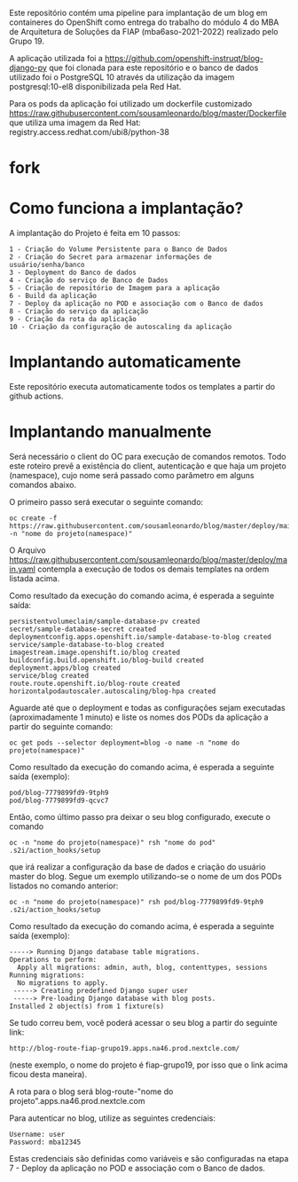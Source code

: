 Este repositório contém uma pipeline para implantação de um blog em containeres do OpenShift como entrega do trabalho do módulo 4 do MBA de Arquitetura de Soluções da FIAP (mba6aso-2021-2022) realizado pelo Grupo 19.

A aplicação utilizada foi a https://github.com/openshift-instruqt/blog-django-py que foi clonada para este repositório e o banco de dados utilizado foi o PostgreSQL 10 através da utilização da imagem postgresql:10-el8 disponibilizada pela Red Hat.

Para os pods da aplicação foi utilizado um dockerfile customizado https://raw.githubusercontent.com/sousamleonardo/blog/master/Dockerfile que utiliza uma imagem da Red Hat: registry.access.redhat.com/ubi8/python-38

# fork

# Como funciona a implantação?

A implantação do Projeto é feita em 10 passos:

```
1 - Criação do Volume Persistente para o Banco de Dados
2 - Criação do Secret para armazenar informações de usuário/senha/banco
3 - Deployment do Banco de dados
4 - Criação do serviço de Banco de Dados
5 - Criação de repositório de Imagem para a aplicação
6 - Build da aplicação
7 - Deploy da aplicação no POD e associação com o Banco de dados
8 - Criação do serviço da aplicação
9 - Criação da rota da aplicação
10 - Criação da configuração de autoscaling da aplicação

```
# Implantando automaticamente

Este repositório executa automaticamente todos os templates a partir do github actions.


# Implantando manualmente

Será necessário o client do OC para execução de comandos remotos. Todo este roteiro prevê a existência do client, autenticação e que haja um projeto (namespace), cujo nome será passado como parâmetro em alguns comandos abaixo.

O primeiro passo será executar o seguinte comando:

```
oc create -f https://raw.githubusercontent.com/sousamleonardo/blog/master/deploy/main.yaml -n "nome do projeto(namespace)"
```

O Arquivo https://raw.githubusercontent.com/sousamleonardo/blog/master/deploy/main.yaml contempla a execução de todos os demais templates na ordem listada acima.

Como resultado da execução do comando acima, é esperada a seguinte saída:

```
persistentvolumeclaim/sample-database-pv created
secret/sample-database-secret created
deploymentconfig.apps.openshift.io/sample-database-to-blog created
service/sample-database-to-blog created
imagestream.image.openshift.io/blog created
buildconfig.build.openshift.io/blog-build created
deployment.apps/blog created
service/blog created
route.route.openshift.io/blog-route created
horizontalpodautoscaler.autoscaling/blog-hpa created
```
Aguarde até que o deployment e todas as configurações sejam executadas (aproximadamente 1 minuto) e liste os nomes dos PODs da aplicação a partir do seguinte comando:

```
oc get pods --selector deployment=blog -o name -n "nome do projeto(namespace)"
```

Como resultado da execução do comando acima, é esperada a seguinte saída (exemplo):

```
pod/blog-7779899fd9-9tph9
pod/blog-7779899fd9-qcvc7
```

Então, como último passo pra deixar o seu blog configurado, execute o comando 

```
oc -n "nome do projeto(namespace)" rsh "nome do pod" .s2i/action_hooks/setup
``` 

que irá realizar a configuração da base de dados e criação do usuário master do blog. Segue um exemplo utilizando-se o nome de um dos PODs listados no comando anterior:

```
oc -n "nome do projeto(namespace)" rsh pod/blog-7779899fd9-9tph9 .s2i/action_hooks/setup
```

Como resultado da execução do comando acima, é esperada a seguinte saída (exemplo):

```
-----> Running Django database table migrations.
Operations to perform:
  Apply all migrations: admin, auth, blog, contenttypes, sessions
Running migrations:
  No migrations to apply.
 -----> Creating predefined Django super user
 -----> Pre-loading Django database with blog posts.
Installed 2 object(s) from 1 fixture(s)
```

Se tudo correu bem, você poderá acessar o seu blog a partir do seguinte link:

```
http://blog-route-fiap-grupo19.apps.na46.prod.nextcle.com/
```

(neste exemplo, o nome do projeto é fiap-grupo19, por isso que o link acima ficou desta maneira).

A rota para o blog será blog-route-"nome do projeto".apps.na46.prod.nextcle.com

Para autenticar no blog, utilize as seguintes credenciais:

```
Username: user
Password: mba12345
```

Estas credenciais são definidas como variáveis e são configuradas na etapa 7 - Deploy da aplicação no POD e associação com o Banco de dados.
